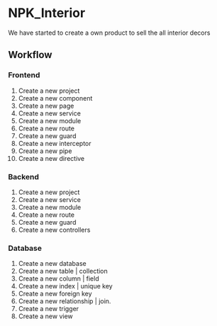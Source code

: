 # NPK_Interior
We have started to create a own product to sell the all interior decors

## Workflow

### Frontend
1. Create a new project
2. Create a new component
3. Create a new page
4. Create a new service 
5. Create a new module 
6. Create a new route
7. Create a new guard 
8. Create a new interceptor
9. Create a new pipe
10. Create a new directive

### Backend
1. Create a new project
2. Create a new service 
3. Create a new module 
4. Create a new route
5. Create a new guard 
6. Create a new controllers 

### Database
1. Create a new database
2. Create a new table | collection
3. Create a new column | field
4. Create a new index | unique key
5. Create a new foreign key
6. Create a new relationship | join.
7. Create a new trigger
8. Create a new view